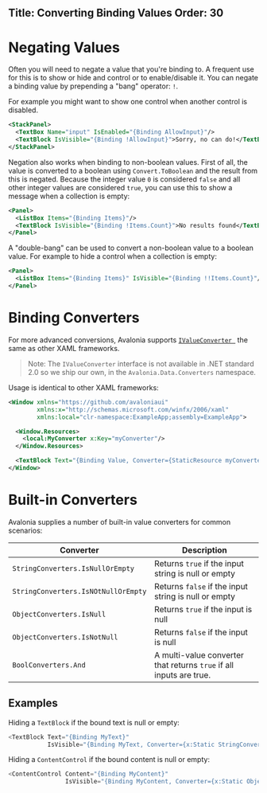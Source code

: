 Title: Converting Binding Values
Order: 30
---

# Negating Values

Often you will need to negate a value that you're binding to. A frequent use for this is to show
or hide and control or to enable/disable it. You can negate a binding value by prepending a "bang"
operator: `!`.

For example you might want to show one control when another control is disabled.

```xml
<StackPanel>
  <TextBox Name="input" IsEnabled="{Binding AllowInput}"/>
  <TextBlock IsVisible="{Binding !AllowInput}">Sorry, no can do!</TextBlock>
</StackPanel>
```

Negation also works when binding to non-boolean values. First of all, the value is converted to a
boolean using `Convert.ToBoolean` and the result from this is negated. Because the integer value
`0` is considered `false` and all other integer values are considered `true`, you can use this
to show a message when a collection is empty:

```xml
<Panel>
  <ListBox Items="{Binding Items}"/>
  <TextBlock IsVisible="{Binding !Items.Count}">No results found</TextBlock>
</Panel>
```

A "double-bang" can be used to convert a non-boolean value to a boolean value. For example to
hide a control when a collection is empty:

```xml
<Panel>
  <ListBox Items="{Binding Items}" IsVisible="{Binding !!Items.Count}"/>
</Panel>
```

# Binding Converters

For more advanced conversions, Avalonia supports
[`IValueConverter `](https://docs.microsoft.com/en-gb/dotnet/api/system.windows.data.ivalueconverter?view=netframework-4.7.1)
the same as other XAML frameworks.

> Note: The `IValueConverter` interface is not available in .NET standard 2.0 so we ship our own,
  in the `Avalonia.Data.Converters` namespace.

Usage is identical to other XAML frameworks:

```xml
<Window xmlns="https://github.com/avaloniaui"
        xmlns:x="http://schemas.microsoft.com/winfx/2006/xaml"
        xmlns:local="clr-namespace:ExampleApp;assembly=ExampleApp">

  <Window.Resources>
    <local:MyConverter x:Key="myConverter"/>
  </Window.Resources>

  <TextBlock Text="{Binding Value, Converter={StaticResource myConverter}}"/>
</Window>
```

# Built-in Converters

Avalonia supplies a number of built-in value converters for common scenarios:

| Converter | Description |
| ---- | ----------- |
| `StringConverters.IsNullOrEmpty` | Returns `true` if the input string is null or empty |
| `StringConverters.IsNOtNullOrEmpty` | Returns `false` if the input string is null or empty |
| `ObjectConverters.IsNull` | Returns `true` if the input is null |
| `ObjectConverters.IsNotNull` | Returns `false` if the input is null |
| `BoolConverters.And` | A multi-value converter that returns `true` if all inputs are true. |

## Examples

Hiding a `TextBlock` if the bound text is null or empty:

```csharp
<TextBlock Text="{Binding MyText}"
           IsVisible="{Binding MyText, Converter={x:Static StringConverters.IsNotNullOrEmpty}}"/>
```

Hiding a `ContentControl` if the bound content is null or empty:

```csharp
<ContentControl Content="{Binding MyContent}"
                IsVisible="{Binding MyContent, Converter={x:Static ObjectConverters.IsNotNull}}"/>
```